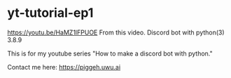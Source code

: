 # yt-tutorial-ep1
https://youtu.be/HaMZ1lFPUOE From this video. Discord bot with python(3) 3.8.9

This is for my youtube series "How to make a discord bot with python."

Contact me here: https://piggeh.uwu.ai
